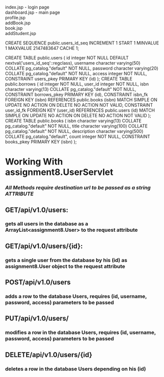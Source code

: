 index.jsp - login page  
dashboard.jsp - main page  
profile.jsp  
addBook.jsp  
book.jsp  
addStudent.jsp  

CREATE SEQUENCE public.users_id_seq
    INCREMENT 1
    START 1
    MINVALUE 1
    MAXVALUE 2147483647
    CACHE 1;

CREATE TABLE public.users
(
    id integer NOT NULL DEFAULT nextval('users_id_seq'::regclass),
    username character varying(50) COLLATE pg_catalog."default" NOT NULL,
    password character varying(20) COLLATE pg_catalog."default" NOT NULL,
    access integer NOT NULL,
    CONSTRAINT users_pkey PRIMARY KEY (id)
);
CREATE TABLE public.borrows
(
    id integer NOT NULL,
    user_id integer NOT NULL,
    isbn character varying(13) COLLATE pg_catalog."default" NOT NULL,
    CONSTRAINT borrows_pkey PRIMARY KEY (id),
    CONSTRAINT isbn_fk FOREIGN KEY (isbn)
        REFERENCES public.books (isbn) MATCH SIMPLE
        ON UPDATE NO ACTION
        ON DELETE NO ACTION
        NOT VALID,
    CONSTRAINT user_id_fk FOREIGN KEY (user_id)
        REFERENCES public.users (id) MATCH SIMPLE
        ON UPDATE NO ACTION
        ON DELETE NO ACTION
        NOT VALID
);
CREATE TABLE public.books
(
    isbn character varying(13) COLLATE pg_catalog."default" NOT NULL,
    title character varying(100) COLLATE pg_catalog."default" NOT NULL,
    description character varying(500) COLLATE pg_catalog."default",
    count integer NOT NULL,
    CONSTRAINT books_pkey PRIMARY KEY (isbn)
);

# Working With assignment8.UserServlet
### *All Methods require destination url to be passed as a string ATTRIBUTE*

## GET/api/v1.0/users:
### gets all users in the database as a ArrayList<assignment8.User> to the request attribute

## GET/api/v1.0/users/{id}:
### gets a single user from the database by his (id) as assignment8.User object to the request attribute

## POST/api/v1.0/users
### adds a row to the database Users, requires (id, username, password, access) parameters to be passed

## PUT/api/v1.0/users/
### modifies a row in the database Users, requires (id, username, password, access) parameters to be passed

## DELETE/api/v1.0/users/{id}
### deletes a row in the database Users depending on his (id)